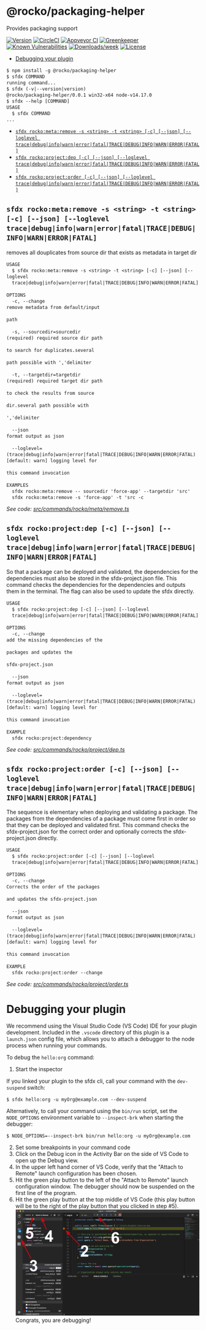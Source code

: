 @rocko/packaging-helper
=======================

Provides packaging support

[![Version](https://img.shields.io/npm/v/@rocko/packaging-helper.svg)](https://npmjs.org/package/@rocko/packaging-helper)
[![CircleCI](https://circleci.com/gh/R6736/packaging-helper/tree/master.svg?style=shield)](https://circleci.com/gh/R6736/packaging-helper/tree/master)
[![Appveyor CI](https://ci.appveyor.com/api/projects/status/github/R6736/packaging-helper?branch=master&svg=true)](https://ci.appveyor.com/project/heroku/packaging-helper/branch/master)
[![Greenkeeper](https://badges.greenkeeper.io/R6736/packaging-helper.svg)](https://greenkeeper.io/)
[![Known Vulnerabilities](https://snyk.io/test/github/R6736/packaging-helper/badge.svg)](https://snyk.io/test/github/R6736/packaging-helper)
[![Downloads/week](https://img.shields.io/npm/dw/@rocko/packaging-helper.svg)](https://npmjs.org/package/@rocko/packaging-helper)
[![License](https://img.shields.io/npm/l/@rocko/packaging-helper.svg)](https://github.com/R6736/packaging-helper/blob/master/package.json)

<!-- toc -->
* [Debugging your plugin](#debugging-your-plugin)
<!-- tocstop -->
<!-- install -->
<!-- usage -->
```sh-session
$ npm install -g @rocko/packaging-helper
$ sfdx COMMAND
running command...
$ sfdx (-v|--version|version)
@rocko/packaging-helper/0.0.1 win32-x64 node-v14.17.0
$ sfdx --help [COMMAND]
USAGE
  $ sfdx COMMAND
...
```
<!-- usagestop -->
<!-- commands -->
* [`sfdx rocko:meta:remove -s <string> -t <string> [-c] [--json] [--loglevel trace|debug|info|warn|error|fatal|TRACE|DEBUG|INFO|WARN|ERROR|FATAL]`](#sfdx-rockometaremove--s-string--t-string--c---json---loglevel-tracedebuginfowarnerrorfataltracedebuginfowarnerrorfatal)
* [`sfdx rocko:project:dep [-c] [--json] [--loglevel trace|debug|info|warn|error|fatal|TRACE|DEBUG|INFO|WARN|ERROR|FATAL]`](#sfdx-rockoprojectdep--c---json---loglevel-tracedebuginfowarnerrorfataltracedebuginfowarnerrorfatal)
* [`sfdx rocko:project:order [-c] [--json] [--loglevel trace|debug|info|warn|error|fatal|TRACE|DEBUG|INFO|WARN|ERROR|FATAL]`](#sfdx-rockoprojectorder--c---json---loglevel-tracedebuginfowarnerrorfataltracedebuginfowarnerrorfatal)

## `sfdx rocko:meta:remove -s <string> -t <string> [-c] [--json] [--loglevel trace|debug|info|warn|error|fatal|TRACE|DEBUG|INFO|WARN|ERROR|FATAL]`

removes all douplicates from source dir that exists as metadata in target dir

```
USAGE
  $ sfdx rocko:meta:remove -s <string> -t <string> [-c] [--json] [--loglevel 
  trace|debug|info|warn|error|fatal|TRACE|DEBUG|INFO|WARN|ERROR|FATAL]

OPTIONS
  -c, --change                                                                      remove metadata from default/input
                                                                                    path

  -s, --sourcedir=sourcedir                                                         (required) required source dir path
                                                                                    to search for duplicates.several
                                                                                    path possible with ','delimiter

  -t, --targetdir=targetdir                                                         (required) required target dir path
                                                                                    to check the results from source
                                                                                    dir.several path possible with
                                                                                    ','delimiter

  --json                                                                            format output as json

  --loglevel=(trace|debug|info|warn|error|fatal|TRACE|DEBUG|INFO|WARN|ERROR|FATAL)  [default: warn] logging level for
                                                                                    this command invocation

EXAMPLES
  sfdx rocko:meta:remove -- sourcedir 'force-app' --targetdir 'src'
  sfdx rocko:meta:remove -s 'force-app' -t 'src -c
```

_See code: [src/commands/rocko/meta/remove.ts](https://github.com/R6736/packaging-helper/blob/v0.0.1/src/commands/rocko/meta/remove.ts)_

## `sfdx rocko:project:dep [-c] [--json] [--loglevel trace|debug|info|warn|error|fatal|TRACE|DEBUG|INFO|WARN|ERROR|FATAL]`

So that a package can be deployed and validated, the dependencies for the dependencies must also be stored in the sfdx-project.json file. This command checks the dependencies for the dependencies and outputs them in the terminal. The flag can also be used to update the sfdx directly.

```
USAGE
  $ sfdx rocko:project:dep [-c] [--json] [--loglevel 
  trace|debug|info|warn|error|fatal|TRACE|DEBUG|INFO|WARN|ERROR|FATAL]

OPTIONS
  -c, --change                                                                      add the missing dependencies of the
                                                                                    packages and updates the
                                                                                    sfdx-project.json

  --json                                                                            format output as json

  --loglevel=(trace|debug|info|warn|error|fatal|TRACE|DEBUG|INFO|WARN|ERROR|FATAL)  [default: warn] logging level for
                                                                                    this command invocation

EXAMPLE
  sfdx rocko:project:dependency
```

_See code: [src/commands/rocko/project/dep.ts](https://github.com/R6736/packaging-helper/blob/v0.0.1/src/commands/rocko/project/dep.ts)_

## `sfdx rocko:project:order [-c] [--json] [--loglevel trace|debug|info|warn|error|fatal|TRACE|DEBUG|INFO|WARN|ERROR|FATAL]`

The sequence is elementary when deploying and validating a package. The packages from the dependencies of a package must come first in order so that they can be deployed and validated first. This command checks the sfdx-project.json for the correct order and optionally corrects the sfdx-project.json directly.

```
USAGE
  $ sfdx rocko:project:order [-c] [--json] [--loglevel 
  trace|debug|info|warn|error|fatal|TRACE|DEBUG|INFO|WARN|ERROR|FATAL]

OPTIONS
  -c, --change                                                                      Corrects the order of the packages
                                                                                    and updates the sfdx-project.json

  --json                                                                            format output as json

  --loglevel=(trace|debug|info|warn|error|fatal|TRACE|DEBUG|INFO|WARN|ERROR|FATAL)  [default: warn] logging level for
                                                                                    this command invocation

EXAMPLE
  sfdx rocko:project:order --change
```

_See code: [src/commands/rocko/project/order.ts](https://github.com/R6736/packaging-helper/blob/v0.0.1/src/commands/rocko/project/order.ts)_
<!-- commandsstop -->
<!-- debugging-your-plugin -->
# Debugging your plugin
We recommend using the Visual Studio Code (VS Code) IDE for your plugin development. Included in the `.vscode` directory of this plugin is a `launch.json` config file, which allows you to attach a debugger to the node process when running your commands.

To debug the `hello:org` command: 
1. Start the inspector
  
If you linked your plugin to the sfdx cli, call your command with the `dev-suspend` switch: 
```sh-session
$ sfdx hello:org -u myOrg@example.com --dev-suspend
```
  
Alternatively, to call your command using the `bin/run` script, set the `NODE_OPTIONS` environment variable to `--inspect-brk` when starting the debugger:
```sh-session
$ NODE_OPTIONS=--inspect-brk bin/run hello:org -u myOrg@example.com
```

2. Set some breakpoints in your command code
3. Click on the Debug icon in the Activity Bar on the side of VS Code to open up the Debug view.
4. In the upper left hand corner of VS Code, verify that the "Attach to Remote" launch configuration has been chosen.
5. Hit the green play button to the left of the "Attach to Remote" launch configuration window. The debugger should now be suspended on the first line of the program. 
6. Hit the green play button at the top middle of VS Code (this play button will be to the right of the play button that you clicked in step #5).
<br><img src=".images/vscodeScreenshot.png" width="480" height="278"><br>
Congrats, you are debugging!
